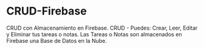 # CRUD-Firebase
CRUD con Almacenamiento en Firebase.
CRUD - Puedes: Crear, Leer, Editar y Eliminar tus tareas o notas.
Las Tareas o Notas son almacenados en Firebase una Base de Datos en la Nube.
